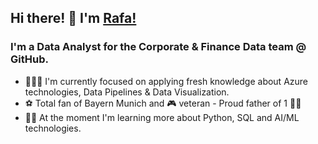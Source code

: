 ## Hi there! 👋 I'm [Rafa!](https://github.com/rklie)

### I'm a Data Analyst for the Corporate & Finance Data team @ GitHub.

- 👨🏻‍💻 I'm currently focused on applying fresh knowledge about Azure technologies, Data Pipelines & Data Visualization. 
- ⚽ Total fan of Bayern Munich and 🎮 veteran - Proud father of 1 👧🏼
- 💪🏻 At the moment I'm learning more about Python, SQL and AI/ML technologies. 
